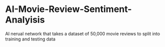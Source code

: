 # AI-Movie-Review-Sentiment-Analyisis

AI nerual network that takes a dataset of 50,000 movie reviews to split into training and testing data
